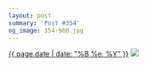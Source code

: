 ```yaml
---
layout: post
summary: 'Post #354'
og_image: 354-968.jpg
---
```


<p>
  <time><a href="/354">{{ page.date | date: "%B %e, %Y" }}</a></time>
  <a href="/354"><img src="{{ site.assets_url }}/354-484.jpg" srcset="{{ site.assets_url }}/354-968.jpg 968w, {{ site.assets_url }}/354-726.jpg 726w, {{ site.assets_url }}/354-484.jpg 484w, {{ site.assets_url }}/354-242.jpg 242w" sizes="(min-width: 700px) 50vw, calc(100vw - 2rem)" /></a>
</p>
